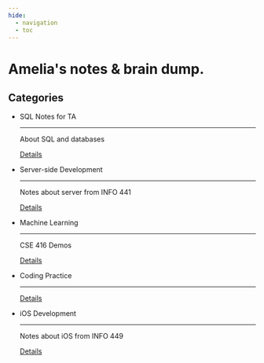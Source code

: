 ```yaml
---
hide:
  - navigation
  - toc
---
```


# Amelia's notes & brain dump.

## Categories

<div class="grid cards" markdown>

-   SQL Notes for TA

    ---

    About SQL and databases
    
    <a href="/SQL/Index" class="details-link">Details</a>

-   Server-side Development

    ---

    Notes about server from INFO 441

    <a href="/INFO441/Index" class="details-link">Details</a>

-   Machine Learning

    ---

    CSE 416 Demos

    <a href="/CSE416/Index" class="details-link">Details</a>

-   Coding Practice

    ---
    
    <a href="/coding/Index" class="details-link">Details</a>

-   iOS Development

    ---

    Notes about iOS from INFO 449

    <a href="/INFO449/Index" class="details-link">Details</a>

</div>